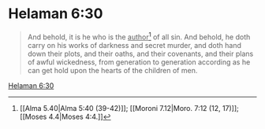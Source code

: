 # Helaman 6:30

> And behold, it is he who is the <u>author</u>[^a] of all sin. And behold, he doth carry on his works of darkness and secret murder, and doth hand down their plots, and their oaths, and their covenants, and their plans of awful wickedness, from generation to generation according as he can get hold upon the hearts of the children of men.

[Helaman 6:30](https://www.churchofjesuschrist.org/study/scriptures/bofm/hel/6?lang=eng&id=p30#p30)


[^a]: [[Alma 5.40|Alma 5:40 (39-42)]]; [[Moroni 7.12|Moro. 7:12 (12, 17)]]; [[Moses 4.4|Moses 4:4.]]
